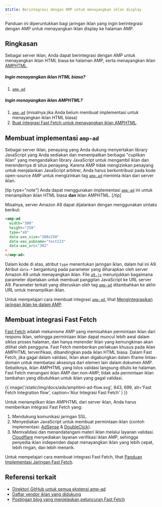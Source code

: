 ```yaml
---
$title: Berintegrasi dengan AMP untuk menayangkan iklan display
---
```


Panduan ini diperuntukkan bagi jaringan iklan yang ingin berintegrasi dengan AMP untuk menayangkan iklan display ke halaman AMP.

## Ringkasan

Sebagai server iklan, Anda dapat berintegrasi dengan AMP untuk menayangkan iklan HTML biasa ke halaman AMP, serta menayangkan iklan [AMPHTML](../../../documentation/guides-and-tutorials/learn/intro-to-amphtml-ads.md).

##### Ingin menayangkan iklan HTML biasa?

1.  [`amp-ad`](../../../documentation/components/reference/amp-ad.md)

##### Ingin menayangkan iklan AMPHTML?

1. [`amp-ad`](../../../documentation/components/reference/amp-ad.md) (misalnya jika Anda belum membuat implementasi untuk menayangkan iklan HTML biasa)
2. [Buat integrasi Fast Fetch untuk menayangkan iklan AMPHTML](#creating-a-fast-fetch-integration).

## Membuat implementasi `amp-ad` <a name="creating-an-amp-ad"></a>

Sebagai server iklan, penayang yang Anda dukung menyertakan library JavaScript yang Anda sediakan dan menempatkan berbagai "cuplikan iklan" yang mengandalkan library JavaScript untuk mengambil iklan dan merendernya di situs penayang. Karena AMP tidak mengizinkan penayang untuk menjalankan JavaScript arbitrer, Anda harus berkontribusi pada kode open-source AMP untuk mengizinkan tag [`amp-ad`](../../../documentation/components/reference/amp-ad.md) meminta iklan dari server iklan.

[tip type="note"]
Anda dapat menggunakan implementasi [`amp-ad`](../../../documentation/components/reference/amp-ad.md) ini untuk menampilkan iklan HTML biasa **dan** iklan AMPHTML.
[/tip]

Misalnya, server Amazon A9 dapat dijalankan dengan menggunakan sintaks berikut:

```html
<amp-ad
  width="300"
  height="250"
  type="a9"
  data-aax_size="300x250"
  data-aax_pubname="test123"
  data-aax_src="302"
>
</amp-ad>
```

Dalam kode di atas, atribut `type` menentukan jaringan iklan, dalam hal ini A9. Atribut `data-*` bergantung pada parameter yang diharapkan oleh server Amazon A9 untuk menayangkan iklan. File [`a9.js`](https://github.com/ampproject/amphtml/blob/master/ads/a9.js) menunjukkan bagaimana parameter dipetakan untuk membuat panggilan JavaScript ke URL server A9. Parameter terkait yang diteruskan oleh tag [`amp-ad`](../../../documentation/components/reference/amp-ad.md) ditambahkan ke akhir URL untuk menampilkan iklan.

Untuk mempelajari cara membuat integrasi [`amp-ad`](../../../documentation/components/reference/amp-ad.md), lihat [Mengintegrasikan jaringan iklan ke dalam AMP](https://github.com/ampproject/amphtml/blob/master/ads/README.md).

## Membuat integrasi Fast Fetch <a name="creating-a-fast-fetch-integration"></a>

[Fast Fetch](https://blog.amp.dev/2017/08/21/even-faster-loading-ads-in-amp/) adalah mekanisme AMP yang memisahkan permintaan iklan dari respons iklan, sehingga permintaan iklan dapat muncul lebih awal dalam siklus proses halaman, dan hanya merender iklan yang kemungkinan akan dilihat oleh pengguna. Fast Fetch memberikan perlakuan khusus pada iklan AMPHTML terverifikasi, dibandingkan pada iklan HTML biasa. Dalam Fast Fetch, jika gagal dalam validasi, iklan akan digabungkan dalam iframe lintas-domain untuk membatasi aksesnya dari elemen lain dalam dokumen AMP. Sebaliknya, iklan AMPHTML yang lolos validasi langsung ditulis ke halaman. Fast Fetch menangani iklan AMP dan non-AMP; tidak ada permintaan iklan tambahan yang dibutuhkan untuk iklan yang gagal validasi.

{{ image('/static/img/docs/ads/amphtml-ad-flow.svg', 843, 699, alt='Fast Fetch Integration flow', caption='Alur Integrasi Fast Fetch' ) }}

Untuk menampilkan iklan AMPHTML dari server iklan, Anda harus memberikan integrasi Fast Fetch yang:

1.  Mendukung komunikasi jaringan SSL.
1.  Menyediakan JavaScript untuk membuat permintaan iklan (contoh implementasi: [AdSense](https://github.com/ampproject/amphtml/tree/master/extensions/amp-ad-network-adsense-impl) & [DoubleClick](https://github.com/ampproject/amphtml/tree/master/extensions/amp-ad-network-doubleclick-impl)).
1.  Memvalidasi dan menandatangani materi iklan melalui layanan validasi. [Cloudflare](https://blog.cloudflare.com/firebolt/) menyediakan layanan verifikasi iklan AMP, sehingga penyedia iklan independen dapat menayangkan iklan yang lebih cepat, lebih ringan, dan lebih menarik.

Untuk mempelajari cara membuat integrasi Fast Fetch, lihat [Panduan Implementasi Jaringan Fast Fetch](https://github.com/ampproject/amphtml/blob/master/ads/google/a4a/docs/Network-Impl-Guide.md).

## Referensi terkait

- [Direktori GitHub untuk semua ekstensi amp-ad](https://github.com/ampproject/amphtml/tree/master/ads)
- [Daftar vendor iklan yang didukung](../../../documentation/guides-and-tutorials/develop/monetization/ads_vendors.md)
- [Postingan blog yang menjelaskan peluncuran Fast Fetch](https://blog.amp.dev/2017/08/21/even-faster-loading-ads-in-amp/)

